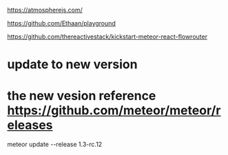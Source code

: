 https://atmospherejs.com/






https://github.com/Ethaan/playground

https://github.com/thereactivestack/kickstart-meteor-react-flowrouter



# update to new version
# the new vesion reference  https://github.com/meteor/meteor/releases
meteor update --release 1.3-rc.12

